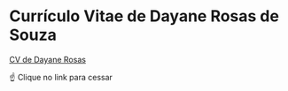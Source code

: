 # Currículo Vitae de Dayane Rosas de Souza

 <a href="https://dayane-rosas.github.io/curriculo-vitae/" target="_blank">CV de Dayane Rosas</a>
 
☝️ Clique no link para cessar
